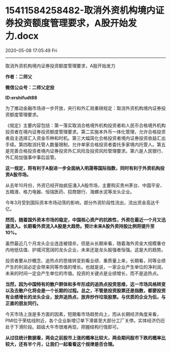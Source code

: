 # 15411584258482-取消外资机构境内证券投资额度管理要求，A股开始发力.docx

2020-05-08 17:05:49 Fri

----

取消外资机构境内证券投资额度管理要求，A股开始发力

__作者：二师父__

__微信公众号：二师父定投__

__ID:ershifudt88__

为了推动金融市场进一步开放，央行和外汇局重磅规定：取消外资机构境内证券投资额度管理要求。

《规定》主要内容包括：第一落实取消合格境外机构投资者和人民币合格境外机构投资者在境内证券投资额度管理要求。第二实施本外币一体化管理，允许合格投资者自主选择汇入资金币种和时机。第三大幅简化合格投资者境内证券投资收益汇出手续。第四取消托管人数量限制，允许单家合格投资者委托多家境内托管人。第五是完善合格投资者境内证券投资外汇风险及投资风险管理要求。第六是人民银行、外汇局加强事中事后监管。

__这一规定，将有利于A股进一步全面纳入明晟等国际指数，同时有利于外资机构投资A股市场。__

从去年10月份，外资已经开始疯狂涌入A股市场，主要购买贵州茅台、中国平安、五粮液、格力电器、恒瑞医药、招商银行、海螺水泥等龙头企业。

今年3月受到国际资本市场动荡的影响，部分外资阶段性流出，流出资金高达千亿。

__然而，随着国外资本市场的稳定，中国核心资产的抗跌性，外资在最近一个月又迅速流入。长期看外资流入A股是大趋势。预计未来A股外资持股比例将提升至10%。__

虽然最近几个月龙头企业连连被错杀，但是从长期来看，随着海外资金大规模重仓内地低估值、护城河宽阔的龙头企业，未来还是龙头股强者恒强。这是大的趋势。

投资者要从炒概念、追热点的思维转变到看业绩、重质量上来，长期看，同等业绩产生的利润必定会带来同等市值的增长。也就是说，一家企业产生单位的净利润，未来的时间一定会产生单位的市值。投资的关键点是业绩增长，而不是追热点。

__当然，因为中国特有的散户群体和多年形成的追热点投资思维，这一市场风格转变以及去散户化将会是一个长期的过程。总之，不管是投资股票还是指数，都要投资有业绩增长的龙头企业，放弃追热点，放弃炒作垃圾股票。与优质的企业为伍，与正直的朋友同行。__

今天市场上涨是多方面的因素，短期看市场趋势向上，而从长期经济角度来看，PMI位于荣枯线附近，各个企业新增订单下滑甚至大部分工厂关停。实体经济仍旧处于下滑阶段。超级大牛市很难再现，把握结构行情即可。

__从过往统计数据看，两会之前股市上涨的概率比较大，两会期间股市下跌的概率比较大，还有半个月，让我们一起看看这个规律是否合理。__

